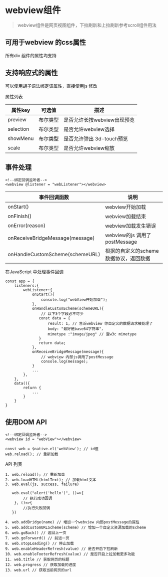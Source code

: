 # webview组件

> webview组件是网页视图组件，下拉刷新和上拉刷新参考scroll组件用法


## 可用于webview 的css属性

所有div 组件的属性均支持

## 支持响应式的属性
可以使用胡子语法绑定该属性，直接使用js 修改

属性列表

| 属性key | 可选值 | 描述 |
| --- | --- | --- |
| preview| 布尔类型| 是否允许长按webview出现预览|
| selection| 布尔类型| 是否允许webview选择|
| showMenu| 布尔类型| 是否允许弹出 3d-touch预览|
| scale| 布尔类型| 是否允许webview缩放|


## 事件处理

```
<!--绑定回调监听者-->
<webview @listener = "webListener"></webview>
```

| 事件回调函数 | 说明 |
| --- | --- |
| onStart()   | webview开始加载 |
| onFinish()   | webview加载结束 |
| onError(reason)   | webview加载发生错误 |
| onReceiveBridgeMessage(message)| webview的js 调用了postMessage |
| onHandleCustomScheme(schemeURL)| 根据的自定义的scheme数据协议，返回数据 |

在JavaScript 中处理事件回调

```
const app = {
    listeners:{
        webListener:{
            onStart(){
                console.log("webView开始加载");
            },
            onHandleCustomScheme(schemeURL){
                // 以下3个字段必不可少
               const data = {
                   result: 1, // 告诉webview 你自定义的数据请求被处理了
                   body: "最好是base64字符串"，
                   mimetype :"image/jpeg" // 查w3c mimetype
               }
               return data;
            },
            onReceiveBridgeMessage(message){
                // webview 内部js调用了postMessage
                console.log(message);
            }
            ...
        },
    },
    data(){
        return {
            ...
        }
    }
}
```

## 使用DOM API

```
<!--绑定回调监听者-->
<webview id = "webView"></webview>
```

```
const web = $native.el('webView'); // id值
web.reload(); // 重新加载
```

API 列表

```
1. web.reload(); // 重新加载
2. web.loadHTML(htmlText); // 加载html文本
3. web.eval(js, success, failure)
   
   web.eval("alert('hello')", ()=>{
        // 执行成功回调
    }, ()=>{
        //执行失败回调
   })
   
4. web.addBridge(name) // 增加一个webview 内部postMessage的属性
5. web.addCustomURLScheme(scheme) // 增加一个自定义资源加载的scheme
6. web.goBack() // 返回上一页
7. web.goForward() // 前进一页
8. web.stopLoading() // 停止加载
9. web.enableHeaderRefresh(value) // 是否开启下拉刷新
10. web.enableFooterRefresh(value) // 是否开启上拉加载更多功能
11. web.title // 获取网页的标题
12. web.progress // 获取加载的进度
13. web.url // 获取当前网页的url
```






